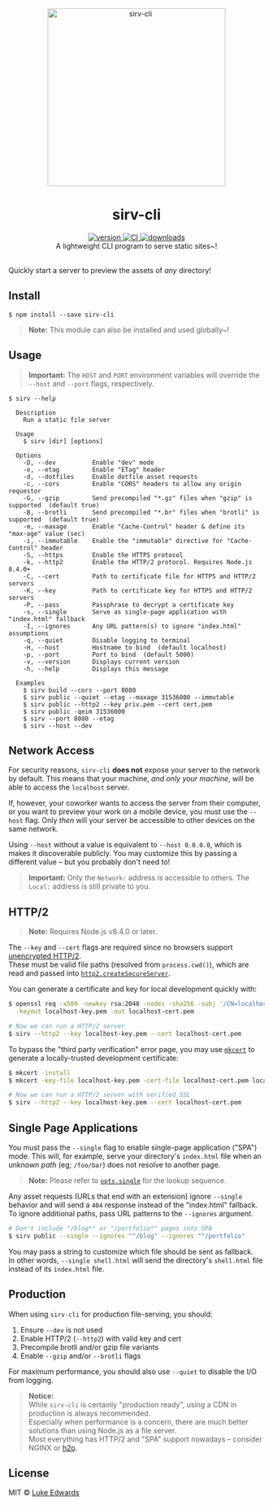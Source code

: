 <div align="center">
  <img src="https://github.com/lukeed/sirv/raw/master/sirv-cli.png" alt="sirv-cli" width="350" />
</div>

<h1 align="center">sirv-cli</h1>

<div align="center">
  <a href="https://npmjs.org/package/sirv-cli">
    <img src="https://img.shields.io/npm/v/sirv-cli.svg" alt="version" />
  </a>
  <a href="https://github.com/lukeed/sirv/actions?query=workflow%3ACI+branch%3Anext">
    <img src="https://github.com/lukeed/sirv/workflows/CI/badge.svg" alt="CI" />
  </a>
  <a href="https://npmjs.org/package/sirv-cli">
    <img src="https://img.shields.io/npm/dm/sirv-cli.svg" alt="downloads" />
  </a>
</div>

<div align="center">A lightweight CLI program to serve static sites~!</div>

<br />

Quickly start a server to preview the assets of _any_ directory!


## Install

```
$ npm install --save sirv-cli
```

> **Note:** This module can also be installed and used globally~!

## Usage

> **Important:** The `HOST` and `PORT` environment variables will override the `--host` and `--port` flags, respectively.

```
$ sirv --help

  Description
    Run a static file server

  Usage
    $ sirv [dir] [options]

  Options
    -D, --dev          Enable "dev" mode
    -e, --etag         Enable "ETag" header
    -d, --dotfiles     Enable dotfile asset requests
    -c, --cors         Enable "CORS" headers to allow any origin requestor
    -G, --gzip         Send precompiled "*.gz" files when "gzip" is supported  (default true)
    -B, --brotli       Send precompiled "*.br" files when "brotli" is supported  (default true)
    -m, --maxage       Enable "Cache-Control" header & define its "max-age" value (sec)
    -i, --immutable    Enable the "immutable" directive for "Cache-Control" header
    -S, --https        Enable the HTTPS protocol
    -k, --http2        Enable the HTTP/2 protocol. Requires Node.js 8.4.0+
    -C, --cert         Path to certificate file for HTTPS and HTTP/2 servers
    -K, --key          Path to certificate key for HTTPS and HTTP/2 servers
    -P, --pass         Passphrase to decrypt a certificate key
    -s, --single       Serve as single-page application with "index.html" fallback
    -I, --ignores      Any URL pattern(s) to ignore "index.html" assumptions
    -q, --quiet        Disable logging to terminal
    -H, --host         Hostname to bind  (default localhost)
    -p, --port         Port to bind  (default 5000)
    -v, --version      Displays current version
    -h, --help         Displays this message

  Examples
    $ sirv build --cors --port 8080
    $ sirv public --quiet --etag --maxage 31536000 --immutable
    $ sirv public --http2 --key priv.pem --cert cert.pem
    $ sirv public -qeim 31536000
    $ sirv --port 8080 --etag
    $ sirv --host --dev

```

## Network Access

For security reasons, `sirv-cli` **does not** expose your server to the network by default.
This means that your machine, _and only your machine_, will be able to access the `localhost` server.

If, however, your coworker wants to access the server from their computer, or you want to preview your work on a mobile device, you must use the `--host` flag. Only _then_ will your server be accessible to other devices on the same network.

Using `--host` without a value is equivalent to `--host 0.0.0.0`, which is makes it discoverable publicly. You may customize this by passing a different value – but you probably don't need to!

> **Important:** Only the `Network:` address is accessible to others. The `Local:` address is still private to you.


## HTTP/2

> **Note:** Requires Node.js v8.4.0 or later.

The `--key` and `--cert` flags are required since no browsers support [unencrypted HTTP/2](https://http2.github.io/faq/#does-http2-require-encryption).<br>These must be valid file paths (resolved from `process.cwd()`), which are read and passed into [`http2.createSecureServer`](https://nodejs.org/api/http2.html#http2_http2_createsecureserver_options_onrequesthandler).

You can generate a certificate and key for local development quickly with:

```sh
$ openssl req -x509 -newkey rsa:2048 -nodes -sha256 -subj '/CN=localhost' \
  -keyout localhost-key.pem -out localhost-cert.pem

# Now we can run a HTTP/2 server
$ sirv --http2 --key localhost-key.pem --cert localhost-cert.pem
```

To bypass the "third party verification" error page, you may use [`mkcert`](https://github.com/FiloSottile/mkcert) to generate a locally-trusted development certificate:

```sh
$ mkcert -install
$ mkcert -key-file localhost-key.pem -cert-file localhost-cert.pem localhost 127.0.0.1

# Now we can run a HTTP/2 server with verified SSL
$ sirv --http2 --key localhost-key.pem --cert localhost-cert.pem
```


## Single Page Applications

You must pass the `--single` flag to enable single-page application ("SPA") mode. This will, for example, serve your directory's `index.html` file when an unknown _path_ (eg; `/foo/bar`) does not resolve to another page.

> **Note:** Please refer to [`opts.single`](https://github.com/lukeed/sirv/tree/master/packages/sirv#optssingle) for the lookup sequence.

Any asset requests (URLs that end with an extension) ignore `--single` behavior and will send a `404` response instead of the "index.html" fallback. To ignore additional paths, pass URL patterns to the `--ignores` argument.

```sh
# Don't include "/blog*" or "/portfolio*" pages into SPA
$ sirv public --single --ignores "^/blog" --ignores "^/portfolio"
```

You may pass a string to customize which file should be sent as fallback.<br>In other words, `--single shell.html` will send the directory's `shell.html` file instead of its `index.html` file.


## Production

When using `sirv-cli` for production file-serving, you should:

1) Ensure `--dev` is not used
2) Enable HTTP/2 (`--http2`) with valid key and cert
3) Precompile brotli and/or gzip file variants
4) Enable `--gzip` and/or `--brotli` flags

For maximum performance, you should also use `--quiet` to disable the I/O from logging.

> **Notice:**<br>
While `sirv-cli` is certainly "production ready", using a CDN in production is always recommended.<br>
Especially when performance is a concern, there are much better solutions than using Node.js as a file server.<br>
Most everything has HTTP/2 and "SPA" support nowadays – consider NGINX or [h2o](https://h2o.examp1e.net/).

## License

MIT © [Luke Edwards](https://lukeed.com)

